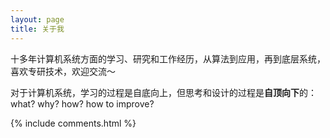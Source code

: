 ```yaml
---
layout: page
title: 关于我 
---
```


十多年计算机系统方面的学习、研究和工作经历，从算法到应用，再到底层系统，喜欢专研技术，欢迎交流〜

对于计算机系统，学习的过程是自底向上，但思考和设计的过程是**自顶向下**的：what? why? how? how to improve?


{% include comments.html %}



